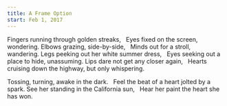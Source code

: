 ```yaml
---
title: A Frame Option
start: Feb 1, 2017
---
```

Fingers running through golden streaks,
&nbsp;&nbsp;Eyes fixed on the screen, wondering.
Elbows grazing, side-by-side,
&nbsp;&nbsp;Minds out for a stroll, wandering.
Legs peeking out her white summer dress,
&nbsp;&nbsp;Eyes seeking out a place to hide, unassuming.
Lips dare not get any closer again,
&nbsp;&nbsp;Hearts cruising down the highway, but only whispering. 

Tossing, turning, awake in the dark.
&nbsp;&nbsp;Feel the beat of a heart jolted by a spark.
See her standing in the California sun,
&nbsp;&nbsp;Hear her paint the heart she has won.
